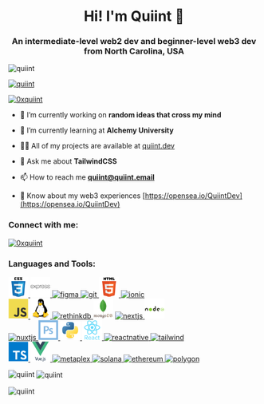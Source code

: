 <h1 align="center">Hi! I'm Quiint 👋</h1>
<h3 align="center">An intermediate-level web2 dev and beginner-level web3 dev from North Carolina, USA</h3>

<p align="left"> <img src="https://komarev.com/ghpvc/?username=quiint&label=Profile%20views&color=0e75b6&style=flat" alt="quiint" /> </p>

<p align="left"> <a href="https://github.com/ryo-ma/github-profile-trophy"><img src="https://github-profile-trophy.vercel.app/?username=quiint" alt="quiint" /></a> </p>

<p align="left"> <a href="https://twitter.com/0xquiint" target="blank"><img src="https://img.shields.io/twitter/follow/0xquiint?logo=twitter&style=for-the-badge" alt="0xquiint" /></a> </p>

- 🔭 I’m currently working on **random ideas that cross my mind**

- 🌱 I’m currently learning at **Alchemy University**

- 👨‍💻 All of my projects are available at [quiint.dev](quiint.dev)

- 💬 Ask me about **TailwindCSS**

- 📫 How to reach me **quiint@quiint.email**

- 📄 Know about my web3 experiences [https://opensea.io/QuiintDev](https://opensea.io/QuiintDev)

<h3 align="left">Connect with me:</h3>
<p align="left">
<a href="https://twitter.com/0xquiint" target="blank"><img align="center" src="https://raw.githubusercontent.com/rahuldkjain/github-profile-readme-generator/master/src/images/icons/Social/twitter.svg" alt="0xquiint" height="30" width="40" /></a>
</p>

<h3 align="left">Languages and Tools:</h3>
<p align="left"> <a href="https://www.w3schools.com/css/" target="_blank" rel="noreferrer"> <img src="https://raw.githubusercontent.com/devicons/devicon/master/icons/css3/css3-original-wordmark.svg" alt="css3" width="40" height="40"/> </a> <a href="https://expressjs.com" target="_blank" rel="noreferrer"> <img src="https://raw.githubusercontent.com/devicons/devicon/master/icons/express/express-original-wordmark.svg" alt="express" width="40" height="40"/> </a> <a href="https://www.figma.com/" target="_blank" rel="noreferrer"> <img src="https://www.vectorlogo.zone/logos/figma/figma-icon.svg" alt="figma" width="40" height="40"/> </a> <a href="https://git-scm.com/" target="_blank" rel="noreferrer"> <img src="https://www.vectorlogo.zone/logos/git-scm/git-scm-icon.svg" alt="git" width="40" height="40"/> </a> <a href="https://www.w3.org/html/" target="_blank" rel="noreferrer"> <img src="https://raw.githubusercontent.com/devicons/devicon/master/icons/html5/html5-original-wordmark.svg" alt="html5" width="40" height="40"/> </a> <a href="https://ionicframework.com" target="_blank" rel="noreferrer"> <img src="https://upload.wikimedia.org/wikipedia/commons/d/d1/Ionic_Logo.svg" alt="ionic" width="40" height="40"/> </a> <br> <a href="https://developer.mozilla.org/en-US/docs/Web/JavaScript" target="_blank" rel="noreferrer"> <img src="https://raw.githubusercontent.com/devicons/devicon/master/icons/javascript/javascript-original.svg" alt="javascript" width="40" height="40"/> </a> <a href="https://www.linux.org/" target="_blank" rel="noreferrer"> <img src="https://raw.githubusercontent.com/devicons/devicon/master/icons/linux/linux-original.svg" alt="linux" width="40" height="40"/> </a> <a href="https://www.mongodb.com/" target="_blank" rel="noreferrer"> <a href="https://rethinkdb.com" target="_blank" rel="noreferrer"><img src="https://avatars.githubusercontent.com/u/1229647?s=280&v=4" alt="rethinkdb" width="40" height="40"/> </a> <img src="https://raw.githubusercontent.com/devicons/devicon/master/icons/mongodb/mongodb-original-wordmark.svg" alt="mongodb" width="40" height="40"/> </a> <a href="https://nextjs.org/" target="_blank" rel="noreferrer"> <img src="https://cdn.worldvectorlogo.com/logos/nextjs-2.svg" alt="nextjs" width="40" height="40"/> </a> <a href="https://nodejs.org" target="_blank" rel="noreferrer"> <img src="https://raw.githubusercontent.com/devicons/devicon/master/icons/nodejs/nodejs-original-wordmark.svg" alt="nodejs" width="40" height="40"/> </a> <br> <a href="https://nuxtjs.org/" target="_blank" rel="noreferrer"> <img src="https://www.vectorlogo.zone/logos/nuxtjs/nuxtjs-icon.svg" alt="nuxtjs" width="40" height="40"/> </a> <a href="https://www.photoshop.com/en" target="_blank" rel="noreferrer"> <img src="https://raw.githubusercontent.com/devicons/devicon/master/icons/photoshop/photoshop-line.svg" alt="photoshop" width="40" height="40"/> </a> <a href="https://www.python.org" target="_blank" rel="noreferrer"> <img src="https://raw.githubusercontent.com/devicons/devicon/master/icons/python/python-original.svg" alt="python" width="40" height="40"/> </a> <a href="https://reactjs.org/" target="_blank" rel="noreferrer"> <img src="https://raw.githubusercontent.com/devicons/devicon/master/icons/react/react-original-wordmark.svg" alt="react" width="40" height="40"/> </a> <a href="https://reactnative.dev/" target="_blank" rel="noreferrer"> <img src="https://reactnative.dev/img/header_logo.svg" alt="reactnative" width="40" height="40"/> </a> <a href="https://tailwindcss.com/" target="_blank" rel="noreferrer"> <img src="https://www.vectorlogo.zone/logos/tailwindcss/tailwindcss-icon.svg" alt="tailwind" width="40" height="40"/> </a><br> <a href="https://www.typescriptlang.org/" target="_blank" rel="noreferrer"> <img src="https://raw.githubusercontent.com/devicons/devicon/master/icons/typescript/typescript-original.svg" alt="typescript" width="40" height="40"/> </a> <a href="https://vuejs.org/" target="_blank" rel="noreferrer"> <img src="https://raw.githubusercontent.com/devicons/devicon/master/icons/vuejs/vuejs-original-wordmark.svg" alt="vuejs" width="40" height="40"/> </a> 
<a href="https://metaplex.com/" target="_blank" rel="noreferrer"> <img src="https://pbs.twimg.com/profile_images/1570854270668537857/ncgWvFCj_400x400.jpg" alt="metaplex" width="40" height="40"/> </a> <a href="https://solana.com/" target="_blank" rel="noreferrer"> <img src="https://cryptologos.cc/logos/solana-sol-logo.png" alt="solana" width="40" height="40"/> </a> <a href="https://ethereum.org/" target="_blank" rel="noreferrer"> <img src="https://cryptologos.cc/logos/ethereum-eth-logo.png" alt="ethereum" width="40" height="40"/> </a> <a href="https://polygon.technology/" target="_blank" rel="noreferrer"> <img src="https://cryptologos.cc/logos/polygon-matic-logo.png" alt="polygon" width="40" height="40"/> </a>


</p>

<p><img align="left" src="https://github-readme-stats.vercel.app/api/top-langs?username=quiint&show_icons=true&locale=en&layout=compact" alt="quiint" /></p>

<p>&nbsp;<img align="center" src="https://github-readme-stats.vercel.app/api?username=quiint&show_icons=true&locale=en" alt="quiint" /></p>

<p><img align="center" src="https://github-readme-streak-stats.herokuapp.com/?user=quiint&" alt="quiint" /></p>
